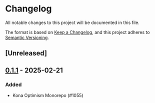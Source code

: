 # Changelog

All notable changes to this project will be documented in this file.

The format is based on [Keep a Changelog](https://keepachangelog.com/en/1.0.0/),
and this project adheres to [Semantic Versioning](https://semver.org/spec/v2.0.0.html).

## [Unreleased]

## [0.1.1](https://github.com/op-rs/kona/compare/kona-providers-alloy-v0.1.0...kona-providers-alloy-v0.1.1) - 2025-02-21

### Added

- Kona Optimism Monorepo (#1055)
